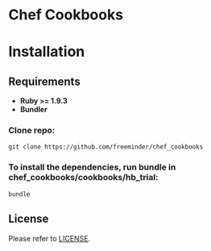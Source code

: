 Chef Cookbooks
======================

# Installation
## Requirements

* **Ruby >= 1.9.3**
* **Bundler**

### Clone repo:

    git clone https://github.com/freeminder/chef_cookbooks

### To install the dependencies, run bundle in chef_cookbooks/cookbooks/hb_trial:

    bundle


## License

Please refer to [LICENSE](LICENSE).
